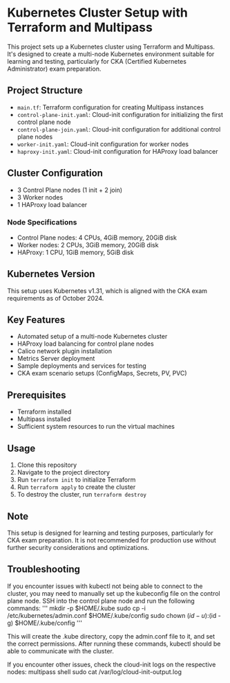 # Kubernetes Cluster Setup with Terraform and Multipass

This project sets up a Kubernetes cluster using Terraform and Multipass. It's designed to create a multi-node Kubernetes environment suitable for learning and testing, particularly for CKA (Certified Kubernetes Administrator) exam preparation.

## Project Structure

- `main.tf`: Terraform configuration for creating Multipass instances
- `control-plane-init.yaml`: Cloud-init configuration for initializing the first control plane node
- `control-plane-join.yaml`: Cloud-init configuration for additional control plane nodes
- `worker-init.yaml`: Cloud-init configuration for worker nodes
- `haproxy-init.yaml`: Cloud-init configuration for HAProxy load balancer

## Cluster Configuration

- 3 Control Plane nodes (1 init + 2 join)
- 3 Worker nodes
- 1 HAProxy load balancer

### Node Specifications

- Control Plane nodes: 4 CPUs, 4GiB memory, 20GiB disk
- Worker nodes: 2 CPUs, 3GiB memory, 20GiB disk
- HAProxy: 1 CPU, 1GiB memory, 5GiB disk

## Kubernetes Version

This setup uses Kubernetes v1.31, which is aligned with the CKA exam requirements as of October 2024.

## Key Features

- Automated setup of a multi-node Kubernetes cluster
- HAProxy load balancing for control plane nodes
- Calico network plugin installation
- Metrics Server deployment
- Sample deployments and services for testing
- CKA exam scenario setups (ConfigMaps, Secrets, PV, PVC)

## Prerequisites

- Terraform installed
- Multipass installed
- Sufficient system resources to run the virtual machines

## Usage

1. Clone this repository
2. Navigate to the project directory
3. Run `terraform init` to initialize Terraform
4. Run `terraform apply` to create the cluster
5. To destroy the cluster, run `terraform destroy`

## Note

This setup is designed for learning and testing purposes, particularly for CKA exam preparation. It is not recommended for production use without further security considerations and optimizations.

## Troubleshooting

If you encounter issues with kubectl not being able to connect to the cluster, you may need to manually set up the kubeconfig file on the control plane node. SSH into the control plane node and run the following commands:
'''
mkdir -p $HOME/.kube
sudo cp -i /etc/kubernetes/admin.conf $HOME/.kube/config
sudo chown $(id -u):$(id -g) $HOME/.kube/config
'''

This will create the .kube directory, copy the admin.conf file to it, and set the correct permissions. After running these commands, kubectl should be able to communicate with the cluster.

If you encounter other issues, check the cloud-init logs on the respective nodes:
multipass shell <node-name>
sudo cat /var/log/cloud-init-output.log

